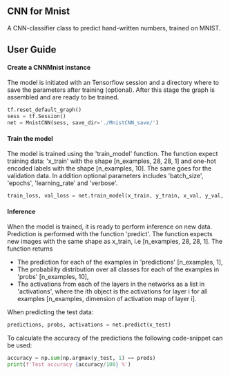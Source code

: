 ## CNN for Mnist  
A CNN-classifier class to predict hand-written numbers, trained on MNIST.

## User Guide 

#### Create a CNNMnist instance
The model is initiated with an Tensorflow session and a directory where to save the parameters after training (optional). After this stage the graph is assembled and are ready to be trained.
```python
tf.reset_default_graph()
sess = tf.Session()
net = MnistCNN(sess, save_dir='./MnistCNN_save/')
```
#### Train the model
The model is trained using the 'train_model' function. The function expect training data: 'x_train' with the shape [n_examples, 28, 28, 1] and one-hot encoded labels with the shape [n_examples, 10]. The same goes for the validation data. In addition optional parameters includes 'batch_size', 'epochs', 'learning_rate' and 'verbose'.
```python
train_loss, val_loss = net.train_model(x_train, y_train, x_val, y_val, epochs=50, learning_rate=1e-2, verbose=1)
```

#### Inference
When the model is trained, it is ready to perform inference on new data. Prediction is performed with the function 'predict'. The function expects new images with the same shape as x_train, i.e [n_examples, 28, 28, 1]. The function returns 
* The prediction for each of the examples in 'predictions' [n_examples, 1],
* The probability distribution over all classes for each of the examples in 'probs' [n_examples, 10], 
* The activations from each of the layers in the networks as a list in 'activations', where the ith object is the activations for layer i for all examples [n_examples, dimension of activation map of layer i]. 

When predicting the test data:
```python
predictions, probs, activations = net.predict(x_test)
```
 To calculate the accuracy of the predictions the following code-snippet can be used:
 ```python
accuracy = np.sum(np.argmax(y_test, 1) == preds)
print(f'Test accuracy {accuracy/100} %')
```
